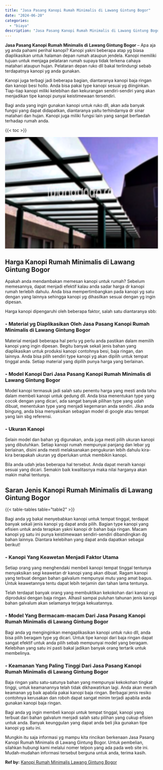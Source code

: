 ```yaml
---
title: "Jasa Pasang Kanopi Rumah Minimalis di Lawang Gintung Bogor"
date: "2024-06-20"
categories: 
  - "biaya"
description: "Jasa Pasang Kanopi Rumah Minimalis di Lawang Gintung Bogor. Mungkin itu saja informasi yg mampu kita rincikan berkenaan Jasa Pasang Kanopi Rumah Minimalis di..."
---
```


**Jasa Pasang Kanopi Rumah Minimalis di Lawang Gintung Bogor** – Apa aja yg anda pahami perihal kanopi? Kanopi yakni beberapa atap yg biasa diaplikasikan untuk halaman depan rumah ataupun jendela. Kanopi memiliki tujuan untuk menjaga pelataran rumah supaya tidak terkena cahaya matahari ataupun hujan. Pelataran depan ruko dll bakal terlindungi sebab terdapatnya kanopi yg anda gunakan.

Kanopi juga terbagi jadi beberapa bagian, diantaranya kanopi baja ringan dan kanopi besi hollo. Anda bisa pakai type kanopi sesuai yg diinginkan. Tiap-tiap kanopi miliki kelebihan dan kekurangan sendiri-sendiri yang akan menjadikan tipe kanopi punyai keistimewaan tersendiri.

Bagi anda yang ingin gunakan kanopi untuk ruko dll, akan ada banyak fungsi yang dapat didapatkan, diantaranya yaitu terhindarnya dr sinar matahari dan hujan. Kanopi juga miliki fungsi lain yang sangat berfaedah terhadap rumah anda.

{{< toc >}}

![Jasa Pasang Kanopi Rumah Minimalis di Lawang Gintung Bogor](/images/harga-kanopi-minimalis-07.png)

## Harga Kanopi Rumah Minimalis di Lawang Gintung Bogor

Apakah anda mendambakan memesan kanopi untuk rumah? Sebelum memesannya, dapat menjadi efektif kalau anda sadar harga dr kanopi rumah terlebih dahulu. Anda bisa mempertimbangkan pada kanopi yg satu dengan yang lainnya sehingga kanopi yg dihasilkan sesuai dengan yg ingin dipesan.

Harga kanopi dipengaruhi oleh beberapa faktor, salah satu diantaranya sbb:

### \- Material yg Diaplikasikan Oleh Jasa Pasang Kanopi Rumah Minimalis di Lawang Gintung Bogor

Material menjadi beberapa hal perlu yg perlu anda pastikan dalam memilih kanopi yang ingin dipesan. Begitu banyak sekali jenis bahan yang diaplikasikan untuk produksi kanopi contohnya besi, baja ringan, dan lainnya. Anda bisa pilih sendiri type kanopi yg akan dipilih untuk tempat tinggal anda. Setiap material yang dipilih punya harga yang berlainan.

### \- Model Kanopi Dari Jasa Pasang Kanopi Rumah Minimalis di Lawang Gintung Bogor

Model kanopi termasuk jadi salah satu penentu harga yang mesti anda tahu dalam membeli kanopi untuk gedung dll. Anda bisa menentukan type yang cocok dengan yang dicari, ada sangat banyak pilihan type yang udah dibuat, menentukan type yang menjadi kegemaran anda sendiri. Jika anda bingung, anda bisa menyaksikan sebagian model di google atau tempat yang lain sbg referensi.

### \- Ukuran Kanopi

Selain model dan bahan yg digunakan, anda juga mesti pilih ukuran kanopi yang dibutuhkan. Setiap kanopi rumah mempunyai panjang dan lebar yg berlainan, disini anda mesti melaksanakan pengukuran lebih dahulu kira-kira berapakah ukuran yg diperlukan untuk membikin kanopi.

Bila anda udah jelas beberapa hal tersebut. Anda dapat meraih kanopi sesuai yang dicari. Semakin baik kwalitasnya maka nilai harganya akan makin mahal tentunya.

## Saran Jenis Kanopi Rumah Minimalis di Lawang Gintung Bogor

{{< table-tables table="table2" >}}

Bagi anda yg bakal menyebabkan kanopi untuk tempat tinggal, terdapat banyak sekali jenis kanopi yg dapat anda pilih. Bagian type kanopi yang efisien untuk anda terapkan yakni kanopi dr bahan baja ringan. Macam kanopi yg satu ini punya keistimewaan sendiri-sendiri dibandingkan dg bahan lainnya. Diantara kelebihan yang dapat anda dapatkan sebagai berikut!

### \- Kanopi Yang Keawetan Menjadi Faktor Utama

Setiap orang yang menghendaki membeli kanopi tempat tinggal tentunya menyaksikan segi keawetan dr kanopi yang akan dibuat. Ragam kanopi yang terbuat dengan bahan galvalum mempunyai mutu yang amat bagus. Untuk keawetannya tentu dapat lebih terjamin dan tahan lama tentunya.

Telah terdapat banyak orang yang membuktikan kekokohan dari kanopi yg diproduksi dengan baja ringan. Alhasil sampai puluhan tahunan jenis kanopi bahan galvalum akan selamanya terjaga kekuatannya.

### \- Model Yang Bermacam-macam Dari Jasa Pasang Kanopi Rumah Minimalis di Lawang Gintung Bogor

Bagi anda yg menginginkan mengaplikasikan kanopi untuk ruko dll, anda bisa pilih beragam type yg dicari. Untuk tipe kanopi dari baja ringan dapat sangat efektif untuk anda pilih sebab mempunyai model yang beragam. Kelebihan yang satu ini pasti bakal jadikan banyak orang tertarik untuk membelinya.

### \- Keamanan Yang Paling Tinggi Dari Jasa Pasang Kanopi Rumah Minimalis di Lawang Gintung Bogor

Baja ringan yaitu satu-satunya bahan yang mempunyai kekokohan tingkat tinggi, untuk keamanannya telah tidak dikhawatirkan lagi. Anda akan meraih keamanan yg baik apabila pakai kanopi baja ringan. Berbagai jenis resiko contohnya kerusakan dan roboh dapat sangat minim terjadi apabila anda gunakan kanopi baja ringan.

Bagi anda yg ingin membeli kanopi untuk tempat tinggal, kanopi yang terbuat dari bahan galvalum menjadi salah satu pilihan yang cukup efisien untuk anda. Banyak keunggulan yang dapat anda beli jika gunakan tipe kanopi yg satu ini.

Mungkin itu saja informasi yg mampu kita rincikan berkenaan Jasa Pasang Kanopi Rumah Minimalis di Lawang Gintung Bogor. Untuk pembelian, silahkan hubungi kami melalui nomer telpon yang ada pada web site ini. Mudah-mudahan informasi tersebut berguna untuk anda, terima kasih.

**Ref by:**  [Kanopi Rumah Minimalis Lawang Gintung Bogor](https://id.wikipedia.org/wiki/Kanopi)
